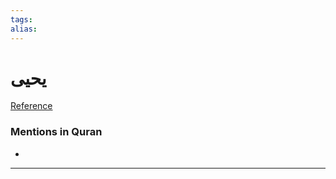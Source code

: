 ```yaml
---
tags: 
alias: 
---
```


# يحيى

[Reference](https://corpus.quran.com/concept.jsp?id=yahya)

### Mentions in Quran
- 

---

